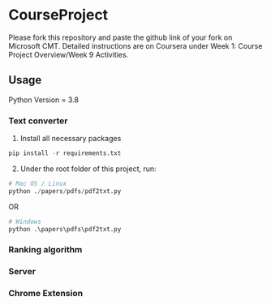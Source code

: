 # CourseProject

Please fork this repository and paste the github link of your fork on Microsoft CMT. Detailed instructions are on Coursera under Week 1: Course Project Overview/Week 9 Activities.

## Usage
Python Version = 3.8
### Text converter
1. Install all necessary packages
```python
pip install -r requirements.txt  
```
2. Under the root folder of this project, run:
```python
# Mac OS / Linux
python ./papers/pdfs/pdf2txt.py
```
OR
```python
# Windows
python .\papers\pdfs\pdf2txt.py
```
### Ranking algorithm
### Server
### Chrome Extension